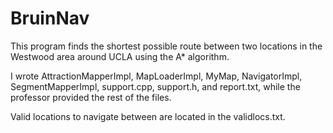 # BruinNav
This program finds the shortest possible route between two locations in the Westwood area around UCLA using the A* algorithm.

I wrote AttractionMapperImpl, MapLoaderImpl, MyMap, NavigatorImpl, SegmentMapperImpl, support.cpp, support.h, and report.txt, while the professor provided the rest of the files.

Valid locations to navigate between are located in the validlocs.txt.
